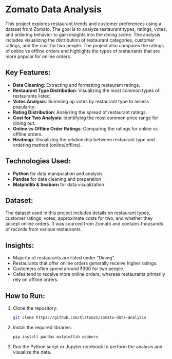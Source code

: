# Zomato Data Analysis

This project explores restaurant trends and customer preferences using a dataset from Zomato. The goal is to analyze restaurant types, ratings, votes, and ordering behavior to gain insights into the dining scene. The analysis includes visualizing the distribution of restaurant categories, customer ratings, and the cost for two people. The project also compares the ratings of online vs offline orders and highlights the types of restaurants that are more popular for online orders.

## Key Features:
- **Data Cleaning**: Extracting and formatting restaurant ratings.
- **Restaurant Type Distribution**: Visualizing the most common types of restaurants listed.
- **Votes Analysis**: Summing up votes by restaurant type to assess popularity.
- **Rating Distribution**: Analyzing the spread of restaurant ratings.
- **Cost for Two Analysis**: Identifying the most common price range for dining out.
- **Online vs Offline Order Ratings**: Comparing the ratings for online vs offline orders.
- **Heatmap**: Visualizing the relationship between restaurant type and ordering method (online/offline).

## Technologies Used:
- **Python** for data manipulation and analysis
- **Pandas** for data cleaning and preparation
- **Matplotlib & Seaborn** for data visualization

## Dataset:
The dataset used in this project includes details on restaurant types, customer ratings, votes, approximate costs for two, and whether they accept online orders. It was sourced from Zomato and contains thousands of records from various restaurants.

## Insights:
- Majority of restaurants are listed under "Dining".
- Restaurants that offer online orders generally receive higher ratings.
- Customers often spend around ₹300 for two people.
- Cafes tend to receive more online orders, whereas restaurants primarily rely on offline orders.

## How to Run:
1. Clone the repository:
    ```bash
    git clone https://github.com/Xlaton25/zomato-data-analysis
    ```
2. Install the required libraries:
    ```bash
    pip install pandas matplotlib seaborn
    ```
3. Run the Python script or Jupyter notebook to perform the analysis and visualize the data.
